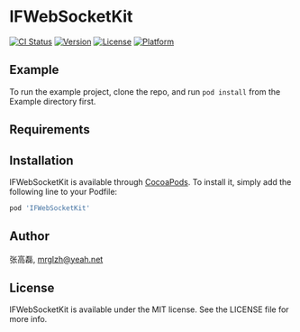 # IFWebSocketKit

[![CI Status](https://img.shields.io/travis/张高磊/IFWebSocketKit.svg?style=flat)](https://travis-ci.org/张高磊/IFWebSocketKit)
[![Version](https://img.shields.io/cocoapods/v/IFWebSocketKit.svg?style=flat)](https://cocoapods.org/pods/IFWebSocketKit)
[![License](https://img.shields.io/cocoapods/l/IFWebSocketKit.svg?style=flat)](https://cocoapods.org/pods/IFWebSocketKit)
[![Platform](https://img.shields.io/cocoapods/p/IFWebSocketKit.svg?style=flat)](https://cocoapods.org/pods/IFWebSocketKit)

## Example

To run the example project, clone the repo, and run `pod install` from the Example directory first.

## Requirements

## Installation

IFWebSocketKit is available through [CocoaPods](https://cocoapods.org). To install
it, simply add the following line to your Podfile:

```ruby
pod 'IFWebSocketKit'
```

## Author

张高磊, mrglzh@yeah.net

## License

IFWebSocketKit is available under the MIT license. See the LICENSE file for more info.
